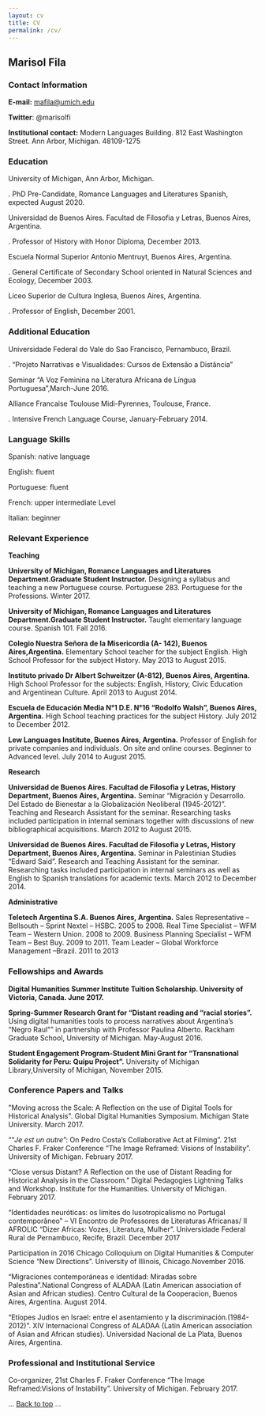 ```yaml
---
layout: cv
title: CV
permalink: /cv/
---
```


## Marisol Fila

### Contact Information

**E-mail:** <mafila@umich.edu>

**Twitter**: @marisolfi

**Institutional contact:** Modern Languages Building.
812 East Washington Street. Ann Arbor, Michigan. 48109-1275

### Education

University of Michigan, Ann Arbor, Michigan.

. PhD Pre-Candidate, Romance Languages and Literatures Spanish, expected August 2020.

Universidad de Buenos Aires. Facultad de Filosofia y Letras, Buenos Aires, Argentina.

. Professor of History with Honor Diploma, December 2013.

Escuela Normal Superior Antonio Mentruyt, Buenos Aires, Argentina.

. General Certificate of Secondary School oriented in Natural Sciences and Ecology, December 2003.

Liceo Superior de Cultura Inglesa, Buenos Aires, Argentina.

. Professor of English, December 2001.

### Additional Education

Universidade Federal do Vale do Sao Francisco, Pernambuco, Brazil.

. “Projeto Narrativas e Visualidades: Cursos de Extensão a Distância”

Seminar “A Voz Feminina na Literatura Africana de Língua Portuguesa”,March-June 2016.

Alliance Francaise Toulouse Midi-Pyrennes, Toulouse, France.

. Intensive French Language Course, January-February 2014.

### Language Skills

Spanish: native language

English: fluent

Portuguese: fluent

French: upper intermediate Level

Italian: beginner

### Relevant Experience

**Teaching**

**University of Michigan, Romance Languages and Literatures Department.Graduate Student Instructor.** Designing a syllabus and teaching a new Portuguese course. Portuguese 283. Portuguese for the Professions. Winter 2017.

**University of Michigan, Romance Languages and Literatures Department.Graduate Student Instructor.** Taught elementary language course. Spanish 101. Fall 2016.

**Colegio Nuestra Señora de la Misericordia (A- 142), Buenos Aires,Argentina.** Elementary School teacher for the subject English. High School Professor for the subject History. May 2013 to August 2015.

**Instituto privado Dr Albert Schweitzer (A-812), Buenos Aires, Argentina.** High School Professor for the subjects: English, History, Civic Education and Argentinean Culture. April 2013 to August 2014.

**Escuela de Educación Media N°1 D.E. N°16 “Rodolfo Walsh”, Buenos Aires, Argentina.** High School teaching practices for the subject History. July 2012 to December 2012.

**Lew Languages Institute, Buenos Aires, Argentina.** Professor of English for private companies and individuals. On site and online courses. Beginner to Advanced level. July 2014 to August 2015.

**Research**

**Universidad de Buenos Aires. Facultad de Filosofia y Letras, History Department, Buenos Aires, Argentina.** Seminar “Migración y Desarrollo. Del Estado de Bienestar a la Globalización Neoliberal (1945-2012)”. Teaching and Research Assistant for the seminar. Researching tasks included participation in internal seminars together with discussions of new bibliographical acquisitions. March 2012 to August 2015.

**Universidad de Buenos Aires. Facultad de Filosofia y Letras, History Department, Buenos Aires, Argentina.** Seminar in Palestinian Studies “Edward Said”. Research and Teaching Assistant for the seminar. Researching tasks included participation in internal seminars as well as English to Spanish translations for academic texts. March 2012 to December 2014.

**Administrative**

**Teletech Argentina S.A. Buenos Aires, Argentina.** Sales Representative – Bellsouth – Sprint Nextel – HSBC. 2005 to 2008. Real Time Specialist – WFM Team – Western Union. 2008 to 2009. Business Planning Specialist – WFM Team – Best Buy. 2009 to 2011. Team Leader – Global Workforce Management –Brazil. 2011 to 2013

### Fellowships and Awards

**Digital Humanities Summer Institute Tuition Scholarship. University of Victoria, Canada. June 2017.**

**Spring-Summer Research Grant for “Distant reading and “racial stories”.** Using digital humanities tools to process narratives about Argentina’s “Negro Raul”” in partnership with Professor Paulina Alberto. Rackham Graduate School, University of Michigan. May-August 2016.

**Student Engagement Program-Student Mini Grant for “Transnational Solidarity for Peru: Quipu Project”.** University of Michigan Library,University of Michigan, November 2015.

### Conference Papers and Talks

"Moving across the Scale: A Reflection on the use of Digital Tools for Historical Analysis". Global Digital Humanities Symposium. Michigan State University. March 2017.

““*Je est un autre*”: On Pedro Costa’s Collaborative Act at Filming”. 21st Charles F. Fraker Conference “The Image Reframed: Visions of Instability”. University of Michigan. February 2017.

“Close versus Distant? A Reflection on the use of Distant Reading for Historical Analysis in the Classroom.” Digital Pedagogies Lightning Talks and Workshop. Institute for the Humanities. University of Michigan. February 2017.

“Identidades neuróticas: os limites do lusotropicalismo no Portugal contemporâneo” – VI Encontro de Professores de Literaturas Africanas/ II AFROLIC “Dizer Africas: Vozes, Literatura, Mulher”. Universidade Federal Rural de Pernambuco, Recife, Brazil. December 2017

Participation in 2016 Chicago Colloquium on Digital Humanities & Computer Science “New Directions”. University of Illinois, Chicago.November 2016.

“Migraciones contemporáneas e identidad: Miradas sobre Palestina”.National Congress of ALADAA (Latin American association of Asian and African studies). Centro Cultural de la Cooperacion, Buenos Aires, Argentina. August 2014.

“Etíopes Judíos en Israel: entre el asentamiento y la discriminación.(1984-2012)”. XIV Internacional Congress of ALADAA (Latin American association of Asian and African studies). Universidad Nacional de La Plata, Buenos Aires, Argentina.

### Professional and Institutional Service

Co-organizer, 21st Charles F. Fraker Conference “The Image Reframed:Visions of Instability”. University of Michigan. February 2017.

<body id="top">
  ...
  <a href="#top">Back to top</a>
  ...
</body>
